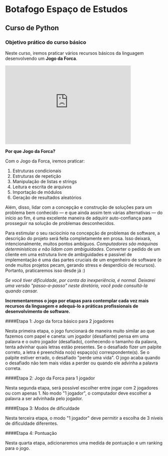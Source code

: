 # Botafogo Espaço de Estudos

## Curso de Python

### Objetivo prático do curso básico

Neste curso, iremos praticar vários recursos básicos da linguagem desenvolvendo um **Jogo da Forca**.

<iframe width="400" height="250" frameborder="0" src="http://pythontutor.com/iframe-embed.html#code=first+%3D+%5B%22Ninja%22%5D%0Asecond+%3D+%5B%22fuma%C3%A7a%22%5D%0Aresult+%3D+first+%2B+second%0Asecond+%3D+%5B%22Ninja%22%5D%0Asecond.append(%22biscoito%22%29%0Asecond+%3D+first%0Asecond.append(%22!!!%22%29&origin=opt-frontend.js&cumulative=false&heapPrimitives=false&textReferences=false&py=3&rawInputLstJSON=%5B%5D&curInstr=7&codeDivWidth=350&codeDivHeight=400"> </iframe>

**Por que Jogo da Forca?**

Com o Jogo da Forca, iremos praticar:
1. Estruturas condicionais
2. Estruturas de repetição 
3. Manipulação de listas e strings
4. Leitura e escrita de arquivos
5. Importação de módulos
6. Geração de resultados aleatórios

Além, disso, lidar com a concepção e construção de soluções para um problema bem conhecido — e que ainda assim tem várias alternativas — do início ao fim, é uma excelente maneira de adquirir auto-confiança para prosseguir na solução de problemas desconhecidos. 

Para estimular o seu raciocínio na concepção de problemas de software, a descrição do projeto será feita completamente em prosa. Isso deixará, intencionalmente, muitos pontos ambíguos. *Computadores são máquinas determinísticas e não lidam com ambiguidades*. Converter o pedido de um cliente em uma estrutura livre de ambiguidades e passível de implementação é uma das partes cruciais de um engenheiro de software (e onde muitos projetos pecam, gerando stress e desperdício de recursos). Portanto, praticaremos isso desde já :)

*Se você tiver dificuldade, por conta da inexperiência, é normal. Deixarei uma versão "passo-a-passo" neste diretório, você pode consultá-la quando cansar.*

**Incrementaremos o jogo por etapas para contemplar cada vez mais recursos da linguagem e adequá-lo a práticas profissionais de desenvolvimento de software.**

####Etapa 1: Jogo da forca básico para 2 jogadores

Nesta primeira etapa, o jogo funcionará de maneira muito similar ao que fazemos com papel e caneta: um jogador (desafiante) pensa em uma palavra e o outro jogador (desafiado), conhecendo o tamanho da palavra, tenta advinhar quais letras estão presentes. Se o desafiado fizer um palpite correto, a letra é preenchida no(s) espaço(s) correspondente(s). Se o palpite estiver errado, o desafiado "perde uma vida". O jogo acaba quando o desafiado não tem mais vidas a perder ou quando ele advinha a palavra correta.

####Etapa 2: Jogo da Forca para 1 jogador

Nesta segunda etapa, será possível escolher entre jogar com 2 jogadores ou com apenas 1. No modo "1 jogador", o computador deve escolher a palavra a ser advinhada pelo jogador.

####Etapa 3: Modos de dificuldade

Nesta terceira etapa, o modo "1 jogador" deve permitir a escolha de 3 níveis de dificuldade diferentes.

####Etapa 4: Pontuação

Nesta quarta etapa, adicionaremos uma medida de pontuação e um ranking para o jogo.
